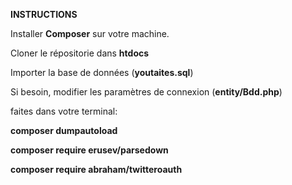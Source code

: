 <b>INSTRUCTIONS</b>

Installer <b>Composer</b> sur votre machine.

Cloner le répositorie dans <b>htdocs</b>

Importer la base de données (<b>youtaites.sql</b>)

Si besoin, modifier les paramètres de connexion (<b>entity/Bdd.php</b>)

faites dans votre terminal:

<b>composer dumpautoload</b>

<b>composer require erusev/parsedown</b>

<b>composer require abraham/twitteroauth</b>


